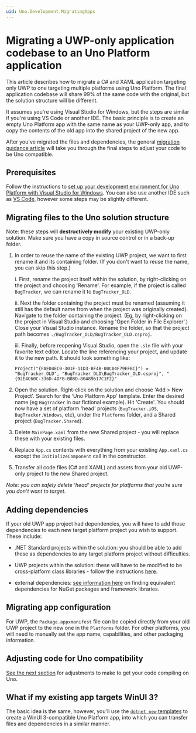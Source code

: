 ```yaml
---
uid: Uno.Development.MigratingApps
---
```


# Migrating a UWP-only application codebase to an Uno Platform application

This article describes how to migrate a C# and XAML application targeting only UWP to one targeting multiple platforms using Uno Platform. The final application codebase will share 99% of the same code with the original, but the solution structure will be different.

It assumes you're using Visual Studio for Windows, but the steps are similar if you're using VS Code or another IDE. The basic principle is to create an empty Uno Platform app with the same name as your UWP-only app, and to copy the contents of the old app into the shared project of the new app.

After you've migrated the files and dependencies, the general [migration guidance article](migrating-guidance.md) will take you through the final steps to adjust your code to be Uno compatible.

## Prerequisites

Follow the instructions to [set up your development environment for Uno Platform with Visual Studio for Windows](get-started-vs.md). You can also use another IDE such as [VS Code](get-started-vscode.md), however some steps may be slightly different.

## Migrating files to the Uno solution structure

Note: these steps will **destructively modify** your existing UWP-only solution. Make sure you have a copy in source control or in a back-up folder.

1. In order to reuse the name of the existing UWP project, we want to first rename it and its containing folder. (If you don't want to reuse the name, you can skip this step.)

    i. First, rename the project itself within the solution, by right-clicking on the project and choosing 'Rename'. For example, if the project is called `BugTracker`, we can rename it to `BugTracker_OLD`.

    ii. Next the folder containing the project must be renamed (assuming it still has the default name from when the project was originally created). Navigate to the folder containing the project. (Eg, by right-clicking on the project in Visual Studio and choosing 'Open Folder in File Explorer'.) Close your Visual Studio instance. Rename the folder, so that the project path becomes `./BugTracker_OLD/BugTracker_OLD.csproj`.

    iii. Finally, before reopening Visual Studio, open the `.sln` file with your favorite text editor. Locate the line referencing your project, and update it to the new path. It should look something like:

	```
	Project("{FAE04EC0-301F-11D3-BF4B-00C04F79EFBC}") = "BugTracker_OLD", "BugTracker_OLD\BugTracker_OLD.csproj", "{92E4C60C-336D-4DFB-B08D-80489617C1F2}"
	```

1. Open the solution. Right-click on the solution and choose 'Add > New Project'. Search for the 'Uno Platform App' template. Enter the desired name (eg `BugTracker` in our fictional example). Hit 'Create'. You should now have a set of platform 'head' projects (`BugTracker.iOS`, `BugTracker.Windows`, etc), under the `Platforms` folder, and a Shared project (`BugTracker.Shared`).

1. Delete `MainPage.xaml` from the new Shared project - you will replace these with your existing files.

1. Replace `App.cs` contents with everything from your existing `App.xaml.cs` except the `InitializeComponent` call in the constructor.

1. Transfer all code files (C# and XAML) and assets from your old UWP-only project to the new Shared project.  

*Note: you can safely delete 'head' projects for platforms that you're sure you don't want to target.*

## Adding dependencies

If your old UWP app project had dependencies, you will have to add those dependencies to each new target platform project you wish to support. These include:

- .NET Standard projects within the solution: you should be able to add these as dependencies to any target platform project without difficulties.

- UWP projects within the solution: these will have to be modified to be cross-platform class libraries - follow the instructions [here](migrating-libraries.md).

- external dependencies: [see information here](migrating-before-you-start.md) on finding equivalent dependencies for NuGet packages and framework libraries.

## Migrating app configuration

For UWP, the `Package.appxmanifest` file can be copied directly from your old UWP project to the new one in the `Platforms` folder. For other platforms, you will need to manually set the app name, capabilities, and other packaging information.

## Adjusting code for Uno compatibility

[See the next section](migrating-guidance.md) for adjustments to make to get your code compiling on Uno.

## What if my existing app targets WinUI 3?

The basic idea is the same, however, you'll use the [`dotnet new` templates](get-started-dotnet-new.md) to create a WinUI 3-compatible Uno Platform app, into which you can transfer files and dependencies in a similar manner.
